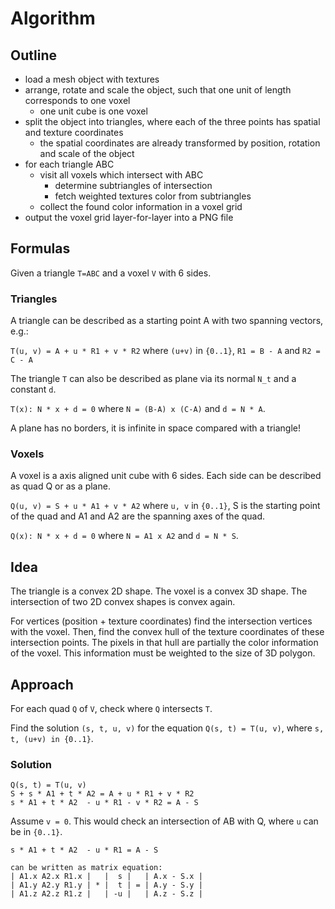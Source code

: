 # Algorithm

## Outline
* load a mesh object with textures
* arrange, rotate and scale the object, such that one unit of length corresponds
  to one voxel
  * one unit cube is one voxel
* split the object into triangles, where each of the three points has spatial
  and texture coordinates
  * the spatial coordinates are already transformed by position, rotation and
    scale of the object
* for each triangle ABC
  * visit all voxels which intersect with ABC
    * determine subtriangles of intersection
    * fetch weighted textures color from subtriangles
  * collect the found color information in a voxel grid
* output the voxel grid layer-for-layer into a PNG file

## Formulas
Given a triangle `T=ABC` and a voxel `V` with 6 sides.

### Triangles
A triangle can be described as a starting point A with two spanning vectors,
e.g.:

`T(u, v) = A + u * R1 + v * R2`
where `(u+v)` in `{0..1}`, `R1 = B - A` and `R2 = C - A`

The triangle `T` can also be described as plane via its normal `N_t` and a
constant `d`.

`T(x): N * x + d = 0`
where `N = (B-A) x (C-A)` and `d = N * A`.

A plane has no borders, it is infinite in space compared with a triangle!

### Voxels

A voxel is a axis aligned unit cube with 6 sides. Each side can be described as
quad Q or as a plane.

`Q(u, v) = S + u * A1 + v * A2`
where `u, v` in `{0..1}`, S is the starting point of the quad and A1 and A2 are
the spanning axes of the quad.

`Q(x): N * x + d = 0`
where `N = A1 x A2` and `d = N * S`.

## Idea

The triangle is a convex 2D shape. The voxel is a convex 3D shape.
The intersection of two 2D convex shapes is convex again.

For vertices (position + texture coordinates) find the intersection vertices
with the voxel. Then, find the convex hull of the texture coordinates of these
intersection points. The pixels in that hull are partially the color information
of the voxel. This information must be weighted to the size of 3D polygon.  

## Approach

For each quad `Q` of `V`, check where `Q` intersects `T`.

Find the solution `(s, t, u, v)` for the equation `Q(s, t) = T(u, v)`, where
`s, t, (u+v) in {0..1}`.

### Solution
```
Q(s, t) = T(u, v)
S + s * A1 + t * A2 = A + u * R1 + v * R2
s * A1 + t * A2  - u * R1 - v * R2 = A - S
```

Assume `v = 0`. This would check an intersection of AB with Q, where `u` can
be in `{0..1}`.

```
s * A1 + t * A2  - u * R1 = A - S

can be written as matrix equation:
| A1.x A2.x R1.x |   |  s |   | A.x - S.x |
| A1.y A2.y R1.y | * |  t | = | A.y - S.y |
| A1.z A2.z R1.z |   | -u |   | A.z - S.z |
```
